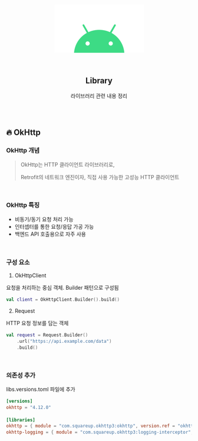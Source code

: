 <div align="center">
  <p>
    <img src="../README.assets/android.png">
  </p>
  <br>
  <h2>Library</h2>
  <p>라이브러리 관련 내용 정리</p>
  <br>
  <br>
</div>




## 🔥 OkHttp

### OkHttp 개념

> OkHttp는 HTTP 클라이언트 라이브러리로,
>
> Retrofit의 네트워크 엔진이자, 직접 사용 가능한 고성능 HTTP 클라이언트

<br>

### OkHttp 특징

- 비동기/동기 요청 처리 가능
- 인터셉터를 통한 요청/응답 가공 가능
- 백엔드 API 호출용으로 자주 사용

<br>

### 구성 요소

1. OkHttpClient

요청을 처리하는 중심 객체. Builder 패턴으로 구성됨

```kotlin
val client = OkHttpClient.Builder().build()
```

2. Request

HTTP 요청 정보를 담는 객체

```kotlin
val request = Request.Builder()
    .url("https://api.example.com/data")
    .build()
```

<br>

### 의존성 추가

libs.versions.toml 파일에 추가

```toml
[versions]
okhttp = "4.12.0"

[libraries]
okhttp = { module = "com.squareup.okhttp3:okhttp", version.ref = "okhttp" }
okhttp-logging = { module = "com.squareup.okhttp3:logging-interceptor", version.ref = "okhttp" }
```
